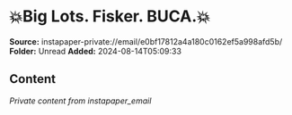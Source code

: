 # 💥Big Lots. Fisker. BUCA.💥

**Source:** instapaper-private://email/e0bf17812a4a180c0162ef5a998afd5b/
**Folder:** Unread
**Added:** 2024-08-14T05:09:33




## Content
*Private content from instapaper_email*
